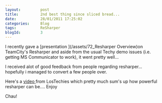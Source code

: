 ```yaml
---
layout:       	post
title:        	2nd best thing since sliced bread...
date:         	28/01/2011 17:25:02
categories:   	Blog
tags:			ReSharper
blogId:         3
---
```


I recently gave a [presentation ](/assets/72_Resharper Overview)on TeamCity's Resharper and aside from the usual Techy demo issues (i.e. getting MS Communicator to work), it went pretty well...

I received alot of good feedback from people regarding resharper... hopefully i managed to convert a few people over.

Here's a [video ](http://www.viddler.com/explore/lostechies/videos/1/)from LosTechies which pretty much sum's up how powerful resharper can be.... Enjoy

Chau!